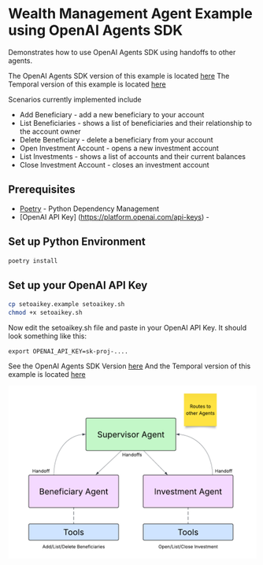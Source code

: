 # Wealth Management Agent Example using OpenAI Agents SDK
Demonstrates how to use OpenAI Agents SDK using handoffs to other agents. 

The OpenAI Agents SDK version of this example is located [here](src/oai_supervisor/README.md)
The Temporal version of this example is located [here](src/temporal_supervisor/README.md) 

Scenarios currently implemented include
* Add Beneficiary - add a new beneficiary to your account
* List Beneficiaries - shows a list of beneficiaries and their relationship to the account owner
* Delete Beneficiary - delete a beneficiary from your account
* Open Investment Account - opens a new investment account
* List Investments - shows a list of accounts and their current balances
* Close Investment Account - closes an investment account

## Prerequisites

* [Poetry](https://python-poetry.org/docs/) - Python Dependency Management
* [OpenAI API Key] (https://platform.openai.com/api-keys) -

## Set up Python Environment
```bash
poetry install
```

## Set up your OpenAI API Key
 
```bash
cp setoaikey.example setoaikey.sh
chmod +x setoaikey.sh
```

Now edit the setoaikey.sh file and paste in your OpenAI API Key.
It should look something like this:
```text
export OPENAI_API_KEY=sk-proj-....
```

See the OpenAI Agents SDK Version [here](src/oai_supervisor/README.md)
And the Temporal version of this example is located [here](src/temporal_supervisor/README.md)

![](images/architecture.png)